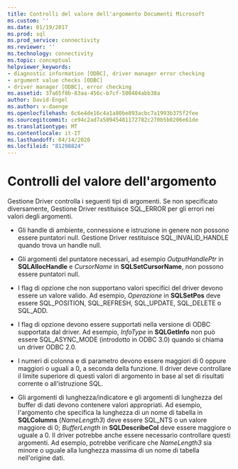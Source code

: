 ```yaml
---
title: Controlli del valore dell'argomento Documenti Microsoft
ms.custom: ''
ms.date: 01/19/2017
ms.prod: sql
ms.prod_service: connectivity
ms.reviewer: ''
ms.technology: connectivity
ms.topic: conceptual
helpviewer_keywords:
- diagnostic information [ODBC], driver manager error checking
- argument value checks [ODBC]
- driver manager [ODBC], error checking
ms.assetid: 37a65f8b-83aa-456c-b7cf-500404abb38a
author: David-Engel
ms.author: v-daenge
ms.openlocfilehash: 6c6e4de16c4a1a80be893acbc7a1993b375f2fee
ms.sourcegitcommit: ce94c2ad7a50945481172782c270b5b0206e61de
ms.translationtype: MT
ms.contentlocale: it-IT
ms.lasthandoff: 04/14/2020
ms.locfileid: "81298824"
---
```

# <a name="argument-value-checks"></a>Controlli del valore dell'argomento
Gestione Driver controlla i seguenti tipi di argomenti. Se non specificato diversamente, Gestione Driver restituisce SQL_ERROR per gli errori nei valori degli argomenti.  
  
-   Gli handle di ambiente, connessione e istruzione in genere non possono essere puntatori null. Gestione Driver restituisce SQL_INVALID_HANDLE quando trova un handle null.  
  
-   Gli argomenti del puntatore necessari, ad esempio *OutputHandlePtr* in **SQLAllocHandle** e *CursorName* in **SQLSetCursorName**, non possono essere puntatori null.  
  
-   I flag di opzione che non supportano valori specifici del driver devono essere un valore valido. Ad esempio, *Operazione* in **SQLSetPos** deve essere SQL_POSITION, SQL_REFRESH, SQL_UPDATE, SQL_DELETE o SQL_ADD.  
  
-   I flag di opzione devono essere supportati nella versione di ODBC supportata dal driver. Ad esempio, *InfoType* in **SQLGetInfo** non può essere SQL_ASYNC_MODE (introdotto in ODBC 3.0) quando si chiama un driver ODBC 2.0.  
  
-   I numeri di colonna e di parametro devono essere maggiori di 0 oppure maggiori o uguali a 0, a seconda della funzione. Il driver deve controllare il limite superiore di questi valori di argomento in base al set di risultati corrente o all'istruzione SQL.  
  
-   Gli argomenti di lunghezza/indicatore e gli argomenti di lunghezza del buffer di dati devono contenere valori appropriati. Ad esempio, l'argomento che specifica la lunghezza di un nome di tabella in **SQLColumns** (*NameLength3*) deve essere SQL_NTS o un valore maggiore di 0; *BufferLength* in **SQLDescribeCol** deve essere maggiore o uguale a 0. Il driver potrebbe anche essere necessario controllare questi argomenti. Ad esempio, potrebbe verificare che *NameLength3* sia minore o uguale alla lunghezza massima di un nome di tabella nell'origine dati.
